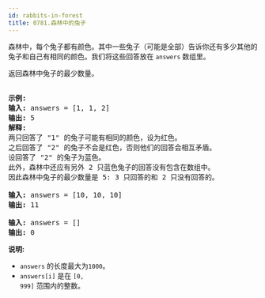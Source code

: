 ```yaml
---
id: rabbits-in-forest
title: 0781.森林中的兔子
---
```

森林中，每个兔子都有颜色。其中一些兔子（可能是全部）告诉你还有多少其他的兔子和自己有相同的颜色。我们将这些回答放在 <code>answers</code> 数组里。

返回森林中兔子的最少数量。


<pre><br/><strong>示例:</strong><br/><strong>输入:</strong> answers = [1, 1, 2]<br/><strong>输出:</strong> 5<br/><strong>解释:</strong><br/>两只回答了 &#34;1&#34; 的兔子可能有相同的颜色，设为红色。<br/>之后回答了 &#34;2&#34; 的兔子不会是红色，否则他们的回答会相互矛盾。<br/>设回答了 &#34;2&#34; 的兔子为蓝色。<br/>此外，森林中还应有另外 2 只蓝色兔子的回答没有包含在数组中。<br/>因此森林中兔子的最少数量是 5: 3 只回答的和 2 只没有回答的。<br/><br/><strong>输入:</strong> answers = [10, 10, 10]<br/><strong>输出:</strong> 11<br/><br/><strong>输入:</strong> answers = []<br/><strong>输出:</strong> 0<br/></pre>

**说明:**

- <code>answers</code> 的长度最大为<code>1000</code>。
- <code>answers[i]</code> 是在 <code>[0, 999]</code> 范围内的整数。